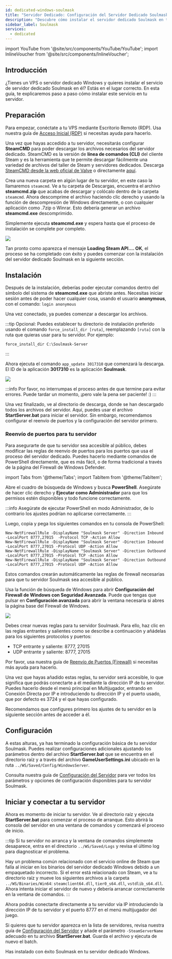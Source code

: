 ```yaml
---
id: dedicated-windows-soulmask
title: "Servidor Dedicado: Configuración del Servidor Dedicado Soulmask en Windows"
description: "Descubre cómo instalar el servidor dedicado Soulmask en tu VPS o servidor dedicado Windows de forma rápida y eficiente → Aprende más ahora"
sidebar_label: Soulmask
services:
  - dedicated
---
```


import YouTube from '@site/src/components/YouTube/YouTube';
import InlineVoucher from '@site/src/components/InlineVoucher';

## Introducción

¿Tienes un VPS o servidor dedicado Windows y quieres instalar el servicio de servidor dedicado Soulmask en él? Estás en el lugar correcto. En esta guía, te explicaremos paso a paso cómo instalar este servicio en tu servidor.

<InlineVoucher />

## Preparación

Para empezar, conéctate a tu VPS mediante Escritorio Remoto (RDP). Usa nuestra guía de [Acceso Inicial (RDP)](vserver-windows-userdp.md) si necesitas ayuda para hacerlo.

Una vez que hayas accedido a tu servidor, necesitarás configurar **SteamCMD** para poder descargar los archivos necesarios del servidor dedicado. SteamCMD es la versión de **línea de comandos (CLI)** del cliente Steam y es la herramienta que te permite descargar fácilmente una variedad de archivos del taller de Steam y servidores dedicados. Descarga [SteamCMD desde la web oficial de Valve](https://developer.valvesoftware.com/wiki/SteamCMD) o directamente [aquí](https://steamcdn-a.akamaihd.net/client/installer/steamcmd.zip).

Crea una nueva carpeta en algún lugar de tu servidor, en este caso la llamaremos `steamcmd`. Ve a tu carpeta de Descargas, encuentra el archivo **steamcmd.zip** que acabas de descargar y colócalo dentro de la carpeta `steamcmd`. Ahora descomprime el archivo haciendo clic derecho y usando la función de descompresión de Windows directamente, o con cualquier aplicación como .7zip o Winrar. Esto debería generar un archivo **steamcmd.exe** descomprimido.

Simplemente ejecuta **steamcmd.exe** y espera hasta que el proceso de instalación se complete por completo.

![](https://github.com/zaphosting/docs/assets/42719082/ffb8e8a1-26e3-4d16-9baf-938e17ec1613)

Tan pronto como aparezca el mensaje **Loading Steam API.... OK**, el proceso se ha completado con éxito y puedes comenzar con la instalación del servidor dedicado Soulmask en la siguiente sección.

## Instalación

Después de la instalación, deberías poder ejecutar comandos dentro del símbolo del sistema de **steamcmd.exe** que abriste antes. Necesitas iniciar sesión antes de poder hacer cualquier cosa, usando el usuario **anonymous**, con el comando: `login anonymous`

Una vez conectado, ya puedes comenzar a descargar los archivos.

:::tip
Opcional: Puedes establecer tu directorio de instalación preferido usando el comando `force_install_dir [ruta]`, reemplazando `[ruta]` con la ruta que quieras usar para tu servidor. Por ejemplo:
```
force_install_dir C:\Soulmask-Server
```
:::

Ahora ejecuta el comando `app_update 3017310` que comenzará la descarga. El ID de la aplicación **3017310** es la aplicación **Soulmask**.

![](https://github.com/zaphosting/docs/assets/42719082/b265a784-cf9a-43dc-b100-376f080e18f3)

:::info
Por favor, no interrumpas el proceso antes de que termine para evitar errores. Puede tardar un momento, ¡pero vale la pena ser paciente! :)
:::

Una vez finalizado, ve al directorio de descarga, donde se han descargado todos los archivos del servidor. Aquí, puedes usar el archivo **StartServer.bat** para iniciar el servidor. Sin embargo, recomendamos configurar el reenvío de puertos y la configuración del servidor primero.

### Reenvío de puertos para tu servidor

Para asegurarte de que tu servidor sea accesible al público, debes modificar las reglas de reenvío de puertos para los puertos que usa el proceso del servidor dedicado. Puedes hacerlo mediante comandos de PowerShell directamente, que es más fácil, o de forma tradicional a través de la página del Firewall de Windows Defender.

import Tabs from '@theme/Tabs';
import TabItem from '@theme/TabItem';

<Tabs>
<TabItem value="powershell" label="Vía PowerShell" default>

Abre el cuadro de búsqueda de Windows y busca **PowerShell**. Asegúrate de hacer clic derecho y **Ejecutar como Administrador** para que los permisos estén disponibles y todo funcione correctamente.

:::info
Asegúrate de ejecutar PowerShell en modo Administrador, de lo contrario los ajustes podrían no aplicarse correctamente.
:::

Luego, copia y pega los siguientes comandos en tu consola de PowerShell:
```
New-NetFirewallRule -DisplayName "Soulmask Server" -Direction Inbound -LocalPort 8777,27015  -Protocol TCP -Action Allow
New-NetFirewallRule -DisplayName "Soulmask Server" -Direction Inbound -LocalPort 8777,27015 -Protocol UDP -Action Allow
New-NetFirewallRule -DisplayName "Soulmask Server" -Direction Outbound -LocalPort 8777,27015 -Protocol TCP -Action Allow
New-NetFirewallRule -DisplayName "Soulmask Server" -Direction Outbound -LocalPort 8777,27015 -Protocol UDP -Action Allow
```

Estos comandos crearán automáticamente las reglas de firewall necesarias para que tu servidor Soulmask sea accesible al público.

</TabItem>

<TabItem value="windefender" label="Vía Windows Defender">

Usa la función de búsqueda de Windows para abrir **Configuración del Firewall de Windows con Seguridad Avanzada**. Puede que tengas que pulsar en **Configuración avanzada** para abrir la ventana necesaria si abres la página base del Firewall de Windows.

![](https://github.com/zaphosting/docs/assets/42719082/5fb9f943-7e51-4d8f-9df4-2f5ff60857d3)

Debes crear nuevas reglas para tu servidor Soulmask. Para ello, haz clic en las reglas entrantes y salientes como se describe a continuación y añádelas para los siguientes protocolos y puertos:
- TCP entrante y saliente: 8777, 27015
- UDP entrante y saliente: 8777, 27015

Por favor, usa nuestra guía de [Reenvío de Puertos (Firewall)](vserver-windows-port.md) si necesitas más ayuda para hacerlo.

</TabItem>
</Tabs>

Una vez que hayas añadido estas reglas, tu servidor será accesible, lo que significa que podrás conectarte a él mediante la dirección IP de tu servidor. Puedes hacerlo desde el menú principal en Multijugador, entrando en Conexión Directa por IP e introduciendo tu dirección IP y el puerto usado, que por defecto es 3724 y el que hayas configurado.

Recomendamos que configures primero los ajustes de tu servidor en la siguiente sección antes de acceder a él.

## Configuración

A estas alturas, ya has terminado la configuración básica de tu servidor Soulmask. Puedes realizar configuraciones adicionales ajustando los parámetros dentro del archivo **StartServer.bat** que se encuentra en el directorio raíz y a través del archivo **GameUserSettings.ini** ubicado en la ruta `../WS/Saved/Config/WindowsServer`.

Consulta nuestra guía de [Configuración del Servidor](soulmask-configuration.md) para ver todos los parámetros y opciones de configuración disponibles para tu servidor Soulmask.

## Iniciar y conectar a tu servidor

Ahora es momento de iniciar tu servidor. Ve al directorio raíz y ejecuta **StartServer.bat** para comenzar el proceso de arranque. Esto abrirá la consola del servidor en una ventana de comandos y comenzará el proceso de inicio.

:::tip
Si tu servidor no arranca y la ventana de comandos simplemente desaparece, entra en el directorio `../WS/Saved/Logs` y revisa el último log para diagnosticar el problema.

Hay un problema común relacionado con el servicio online de Steam que falla al iniciar en los binarios del servidor dedicado Windows debido a un empaquetado incorrecto. Si el error está relacionado con Steam, ve a tu directorio raíz y mueve los siguientes archivos a la carpeta `../WS/Binaries/Win64`: `steamclient64.dll`, `tier0_s64.dll`, `vstdlib_s64.dll`. Ahora intenta iniciar el servidor de nuevo y debería arrancar correctamente en la ventana de comandos.
:::

Ahora podrás conectarte directamente a tu servidor vía IP introduciendo la dirección IP de tu servidor y el puerto 8777 en el menú multijugador del juego.

Si quieres que tu servidor aparezca en la lista de servidores, revisa nuestra guía de [Configuración del Servidor](soulmask-configuration.md) y añade el parámetro `-SteamServerName` adecuado en tu archivo **StartServer.bat**. Guarda el archivo y ejecuta de nuevo el batch.

Has instalado con éxito Soulmask en tu servidor dedicado Windows.

<InlineVoucher />
